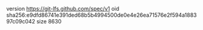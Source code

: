 version https://git-lfs.github.com/spec/v1
oid sha256:e9dfd86741e391ded68b5b4994500de0e4e26ea71576e2f594a188397c09c042
size 8630
